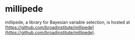 # millipede

millipede, a library for Bayesian variable selection, is hosted at [https://github.com/broadinstitute/millipede](https://github.com/broadinstitute/millipede).
